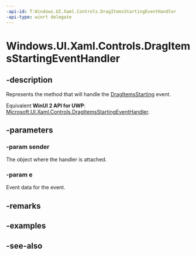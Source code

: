 ```yaml
---
-api-id: T:Windows.UI.Xaml.Controls.DragItemsStartingEventHandler
-api-type: winrt delegate
---
```

<!-- Delegate syntax.
public delegate void DragItemsStartingEventHandler(System.Object sender, Windows.UI.Xaml.Controls.DragItemsStartingEventArgs e)
-->
# Windows.UI.Xaml.Controls.DragItemsStartingEventHandler

## -description
Represents the method that will handle the [DragItemsStarting](listviewbase_dragitemsstarting.md) event.

Equivalent **WinUI 2 API for UWP**: [Microsoft.UI.Xaml.Controls.DragItemsStartingEventHandler](/windows/winui/api/microsoft.ui.xaml.controls.dragitemsstartingeventhandler).

## -parameters
### -param sender
The object where the handler is attached.

### -param e
Event data for the event.


## -remarks

## -examples

## -see-also
